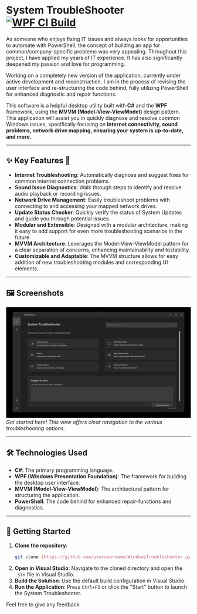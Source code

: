 # System TroubleShooter  [![WPF CI Build](https://github.com/BoudinDjama/SystemTroubleShooter/actions/workflows/main.yml/badge.svg?branch=main)](https://github.com/BoudinDjama/SystemTroubleShooter/actions/workflows/main.yml)

As someone who enjoys fixing IT issues and always looks for opportunities to automate with PowerShell, the concept of building an app for common/company-specific problems was very appealing. Throughout this project, I have applied my years of IT experience. It has also significantly deepened my passion and love for programming.

Working on a completely new version of the application, currently under active development and reconstruction. I am in the process of revising the user interface and re-structuring the code behind, fully utilizing PowerShell for enhanced diagnostic and repair functions.


This software is a helpful desktop utility built with **C#** and the **WPF** framework, using the **MVVM (Model-View-ViewModel)** design pattern. This application will assist you in quickly diagnose and resolve common Windows issues, specifically focusing on **internet connectivity, sound problems, network drive mapping, ensuring your system is up-to-date, and more.**

---

## ✨ Key Features 🔧

* **Internet Troubleshooting**: Automatically diagnose and suggest fixes for common internet connection problems.
* **Sound Issue Diagnostics**: Walk through steps to identify and resolve audio playback or recording issues.
* **Network Drive Management**: Easily troubleshoot problems with connecting to and accessing your mapped network drives.
* **Update Status Checker**: Quickly verify the status of System Updates and guide you through potential issues.
* **Modular and Extensible**: Designed with a modular architecture, making it easy to add support for even more troubleshooting scenarios in the future.
* **MVVM Architecture**: Leverages the Model-View-ViewModel pattern for a clear separation of concerns, enhancing maintainability and testability.
* **Customizable and Adaptable**: The MVVM structure allows for easy addition of new troubleshooting modules and corresponding UI elements.

---

## 🖼️ Screenshots

![Screenshot of Home View](SystemTroubleShooter/Assets/TroubleshooterScreenshot.png)
*Get started here! This view offers clear navigation to the various troubleshooting options.*


---

## 🛠️ Technologies Used

* **C#**: The primary programming language.
* **WPF (Windows Presentation Foundation)**: The framework for building the desktop user interface.
* **MVVM (Model-View-ViewModel)**: The architectural pattern for structuring the application.
* **PowerShell**: The code behind for enhanced repair-functions and diagnostics.

---

## 🚀 Getting Started

1.  **Clone the repository**:
    ```bash
    git clone [https://github.com/yourusername/WindowsTroubleshooter.git](https://github.com/yourusername/WindowsTroubleshooter.git)
    ```
2.  **Open in Visual Studio**: Navigate to the cloned directory and open the `.sln` file in Visual Studio.
3.  **Build the Solution**: Use the default build configuration in Visual Studio.
4.  **Run the Application**: Press `Ctrl+F5` or click the "Start" button to launch the System Troubleshooter.

Feel free to give any feedback
